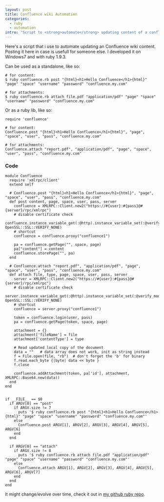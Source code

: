 ```yaml
--- 
layout: post
title: Confluence wiki Automation
categories: 
  - ruby
  - automation
intro: "Script to <strong>automate</strong> updating content of a confluence wiki, both page content and attachments. Can be used as standalone or as a (ruby)lib"
---
```


Here's a script that i use to automate updating an Confluence wiki content. Posting it here in case is usefull for someone else. I developed it on Windows7 and with ruby 1.9.3.

Can be used as a standalone, like so:

    # for content:
    $ ruby confluence.rb post "{html}<h1>Hello Confluence</h1>{html}" "page" "space" "username" "password" "confluence.my.com"

    # for attachments:
    $ ruby confluence.rb attach file.pdf "application/pdf" "page" "space" "username" "password" "confluence.my.com"


Or as a ruby lib, like so:

    require 'confluence'
    
    # for content:
    Confluence.post "{html}<h1>Hello Confluence</h1>{html}", "page", "space", "user", "pass", "confluence.my.com"

    # for attachments:
    Confluence.attach "report.pdf", "application/pdf", "page", "space", "user", "pass", "confluence.my.com"

### Code 

    module Confluence
      require 'xmlrpc/client'
      extend self
    
      # Confluence.post "{html}<h1>Hello Confluence</h1>{html}", "page", "space", "user", "pass", "confluence.my.com"
      def post content, page, space, user, pass, server
        confluence = XMLRPC::Client.new2("https://#{user}:#{pass}@#{server}/rpc/xmlrpc")
        # disable certificate check    
        confluence.instance_variable_get(:@http).instance_variable_set(:@verify_mode, OpenSSL::SSL::VERIFY_NONE)
        # shortcut
        confluence = confluence.proxy("confluence1")
    
        pa = confluence.getPage("", space, page)
        pa["content"] = content
        confluence.storePage("", pa)
      end
    
      # Confluence.attach "report.pdf", "application/pdf", "page", "space", "user", "pass", "confluence.my.com"
      def attach file, type, page, space, user, pass, server
        server = XMLRPC::Client.new2("https://#{user}:#{pass}@#{server}/rpc/xmlrpc")
        # disable certificate check    
        server.instance_variable_get(:@http).instance_variable_set(:@verify_mode, OpenSSL::SSL::VERIFY_NONE)
        # shortcut
        confluence = server.proxy("confluence1")
    
        token = confluence.login(user, pass)
        pa = confluence.getPage(token, space, page)
    
        attachment = {}
        attachment['fileName'] = file
        attachment['contentType'] = type
    
        # Read updated local copy of the document
        data = ""   # data array does not work, init as string instead
        f = File.open(file, "rb")  # don't forget the 'b' for binary
        f.read.each_byte {|byte| data << byte }
        f.close

        confluence.addAttachment(token, pa['id'], attachment, XMLRPC::Base64.new(data))
      end 
    end
    
    
    if __FILE__ == $0
      if ARGV[0] == "post"
        if ARGV.size != 7
          puts '$ ruby confluence.rb post "{html}<h1>Hello Confluence</h1>{html}" "page" "space" "username" "password" "confluence.my.com"'
        else
          Confluence.post ARGV[1], ARGV[2], ARGV[3], ARGV[4], ARGV[5], ARGV[6]
        end
      end
    
      if ARGV[0] == "attach"
        if ARGV.size != 8
          puts '$ ruby confluence.rb attach file.pdf "application/pdf" "page" "space" "username" "password" "confluence.my.com"'
        else
          Confluence.attach ARGV[1], ARGV[2], ARGV[3], ARGV[4], ARGV[5], ARGV[6], ARGV[7]
        end
      end    
    end
    

It might change/evolve over time, check it out in [my github ruby repo](https://github.com/al3xandr3/ruby).
